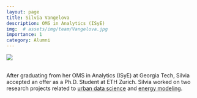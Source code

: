 ```yaml
---
layout: page
title: Silvia Vangelova
description: OMS in Analytics (ISyE)
img:  # assets/img/team/Vangelova.jpg
importance: 1
category: Alumni
---
```


<div class="profile mb-3"> 
<img src="/assets/img/team/Vangelova.jpg" class="img-fluid z-depth-1 rounded"/>
</div>
<br>

After graduating from her OMS in Analytics (ISyE) at Georgia Tech, Silvia accepted an offer as a Ph.D. Student at ETH Zurich. Silvia worked on two research projects related to [urban data science](/projects/3_capstone) and [energy modeling](/projects/4_capstone).
